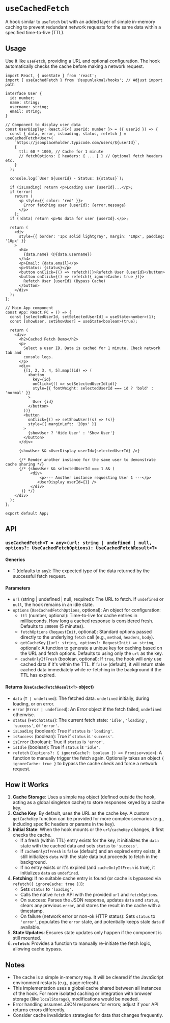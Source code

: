 # `useCachedFetch`

A hook similar to `useFetch` but with an added layer of simple in-memory caching to prevent redundant network requests for the same data within a specified time-to-live (TTL).

## Usage

Use it like `useFetch`, providing a URL and optional configuration. The hook automatically checks the cache before making a network request.

```tsx
import React, { useState } from 'react';
import { useCachedFetch } from '@supunlakmal/hooks'; // Adjust import path

interface User {
  id: number;
  name: string;
  username: string;
  email: string;
}

// Component to display user data
const UserDisplay: React.FC<{ userId: number }> = ({ userId }) => {
  const { data, error, isLoading, status, refetch } = useCachedFetch<User>(
    `https://jsonplaceholder.typicode.com/users/${userId}`,
    {
      ttl: 60 * 1000, // Cache for 1 minute
      // fetchOptions: { headers: { ... } } // Optional fetch headers etc.
    }
  );

  console.log(`User ${userId} - Status: ${status}`);

  if (isLoading) return <p>Loading user {userId}...</p>;
  if (error)
    return (
      <p style={{ color: 'red' }}>
        Error fetching user {userId}: {error.message}
      </p>
    );
  if (!data) return <p>No data for user {userId}.</p>;

  return (
    <div
      style={{ border: '1px solid lightgray', margin: '10px', padding: '10px' }}
    >
      <h4>
        {data.name} (@{data.username})
      </h4>
      <p>Email: {data.email}</p>
      <p>Status: {status}</p>
      <button onClick={() => refetch()}>Refetch User {userId}</button>
      <button onClick={() => refetch({ ignoreCache: true })}>
        Refetch User {userId} (Bypass Cache)
      </button>
    </div>
  );
};

// Main App component
const App: React.FC = () => {
  const [selectedUserId, setSelectedUserId] = useState<number>(1);
  const [showUser, setShowUser] = useState<boolean>(true);

  return (
    <div>
      <h2>Cached Fetch Demo</h2>
      <p>
        Select a user ID. Data is cached for 1 minute. Check network tab and
        console logs.
      </p>
      <div>
        {[1, 2, 3, 4, 5].map((id) => (
          <button
            key={id}
            onClick={() => setSelectedUserId(id)}
            style={{ fontWeight: selectedUserId === id ? 'bold' : 'normal' }}
          >
            User {id}
          </button>
        ))}
        <button
          onClick={() => setShowUser((s) => !s)}
          style={{ marginLeft: '20px' }}
        >
          {showUser ? 'Hide User' : 'Show User'}
        </button>
      </div>

      {showUser && <UserDisplay userId={selectedUserId} />}

      {/* Render another instance for the same user to demonstrate cache sharing */}
      {/* {showUser && selectedUserId === 1 && (
           <div>
               <p>--- Another instance requesting User 1 ---</p>
              <UserDisplay userId={1} /> 
           </div>
       )} */}
    </div>
  );
};

export default App;
```

## API

### `useCachedFetch<T = any>(url: string | undefined | null, options?: UseCachedFetchOptions): UseCachedFetchResult<T>`

#### Generics

- `T` (defaults to `any`): The expected type of the data returned by the successful fetch request.

#### Parameters

- `url` (string | undefined | null, required): The URL to fetch. If `undefined` or `null`, the hook remains in an idle state.
- `options` (`UseCachedFetchOptions`, optional): An object for configuration:
  - `ttl` (number, optional): Time-to-live for cache entries in milliseconds. How long a cached response is considered fresh. Defaults to `300000` (5 minutes).
  - `fetchOptions` (`RequestInit`, optional): Standard options passed directly to the underlying `fetch` call (e.g., `method`, `headers`, `body`).
  - `getCacheKey` (`(url: string, options?: RequestInit) => string`, optional): A function to generate a unique key for caching based on the URL and fetch options. Defaults to using only the `url` as the key.
  - `cacheOnlyIfFresh` (boolean, optional): If `true`, the hook will _only_ use cached data if it's within the TTL. If `false` (default), it will return stale cached data immediately while re-fetching in the background if the TTL has expired.

#### Returns (`UseCachedFetchResult<T>` object)

- `data` (`T | undefined`): The fetched data. `undefined` initially, during loading, or on error.
- `error` (`Error | undefined`): An Error object if the fetch failed, `undefined` otherwise.
- `status` (`FetchStatus`): The current fetch state: `'idle'`, `'loading'`, `'success'`, or `'error'`.
- `isLoading` (boolean): True if `status` is `'loading'`.
- `isSuccess` (boolean): True if `status` is `'success'`.
- `isError` (boolean): True if `status` is `'error'`.
- `isIdle` (boolean): True if `status` is `'idle'`.
- `refetch` (`(options?: { ignoreCache?: boolean }) => Promise<void>`): A function to manually trigger the fetch again. Optionally takes an object `{ ignoreCache: true }` to bypass the cache check and force a network request.

## How it Works

1.  **Cache Storage**: Uses a simple `Map` object (defined outside the hook, acting as a global singleton cache) to store responses keyed by a cache key.
2.  **Cache Key**: By default, uses the URL as the cache key. A custom `getCacheKey` function can be provided for more complex scenarios (e.g., including specific headers or params in the key).
3.  **Initial State**: When the hook mounts or the `url`/`cacheKey` changes, it first checks the cache.
    - If a fresh (within TTL) entry exists for the key, it initializes the `data` state with the cached data and sets `status` to `'success'`.
    - If `cacheOnlyIfFresh` is `false` (default) and an expired entry exists, it still initializes `data` with the stale data but proceeds to fetch in the background.
    - If no entry exists or it's expired (and `cacheOnlyIfFresh` is true), it initializes `data` as `undefined`.
4.  **Fetching**: If no suitable cache entry is found (or cache is bypassed via `refetch({ ignoreCache: true })`):
    - Sets `status` to `'loading'`.
    - Calls the native `fetch` API with the provided `url` and `fetchOptions`.
    - On success: Parses the JSON response, updates `data` and `status`, clears any previous `error`, and stores the result in the cache with a timestamp.
    - On failure (network error or non-ok HTTP status): Sets `status` to `'error'`, populates the `error` state, and potentially keeps stale `data` if available.
5.  **State Updates**: Ensures state updates only happen if the component is still mounted.
6.  **`refetch`**: Provides a function to manually re-initiate the fetch logic, allowing cache bypass.

## Notes

- The cache is a simple in-memory `Map`. It will be cleared if the JavaScript environment restarts (e.g., page refresh).
- This implementation uses a global cache shared between all instances of the hook. For more isolated caching or integration with browser storage (like `localStorage`), modifications would be needed.
- Error handling assumes JSON responses for errors; adjust if your API returns errors differently.
- Consider cache invalidation strategies for data that changes frequently.
